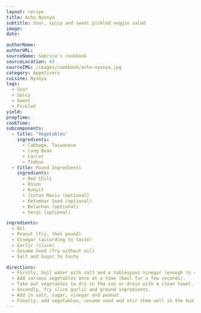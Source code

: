 ```yaml
---
layout: recipe
title: Acha Nyonya
subtitle: Sour, spicy and sweet pickled veggie salad
image:
date:

authorName:
authorURL:
sourceName: Sabrina's cookbook
sourceLocation: 43
sourceIMG: /images/cookbook/acha-nyonya.jpg
category: Appetizers
cuisine: Nyonya
tags:
  - Sour
  - Spicy
  - Sweet
  - Pickled
yield:
prepTime:
cookTime:
subcomponents:
  - title: "Vegetables"
    ingredients:
      - Cabbage, Taiwanese
      - Long Bean
      - Carrot
      - Timbun
  - title: Pound Ingredients
    ingredients:
      - Red Chili
      - Onion
      - Kunyit
      - Jintan Manis (optional)
      - Ketumbar Seed (optional)
      - Belachan (optional)
      - Serai (optional)

ingredients:
  - Oil
  - Peanut (fry, then pound)
  - Vinegar (according to taste)
  - Garlic (slice)
  - Sesame Seed (fry without oil)
  - Salt and Sugar to taste

directions:
  - Firstly, boil water with salt and a tablespoon vinegar (enough to cover vegetable).
  - Add various vegetables once at a time (boil for a few seconds).
  - Take out vegetables to dry in the sun or drain with a clean towel.
  - Secondly, fry slice garlic and ground ingredients.
  - Add in salt, sugar, vinegar and peanut.
  - Finally, add vegetables, sesame seed and stir them well in the kuali.
---
```

